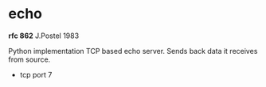 # echo

**rfc 862** J.Postel 1983

Python implementation TCP based echo server.  Sends back data it receives from source.

* tcp port 7


